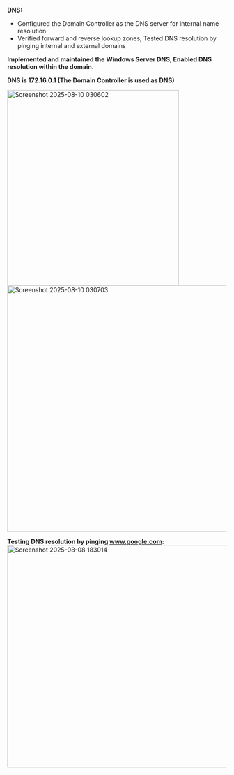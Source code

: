 **DNS:**
- Configured the Domain Controller as the DNS server for internal name resolution
- Verified forward and reverse lookup zones, Tested DNS resolution by pinging internal and external domains

**Implemented and maintained the Windows Server DNS, Enabled DNS resolution within the domain.**

**DNS is 172.16.0.1 (The Domain Controller is used as DNS)**

<img width="394" height="448" alt="Screenshot 2025-08-10 030602" src="https://github.com/user-attachments/assets/56cca79c-703c-43a6-91b3-7d255052d506" />

<img width="805" height="565" alt="Screenshot 2025-08-10 030703" src="https://github.com/user-attachments/assets/c33380ea-9b33-46eb-9ff0-d70796ae9044" />

**Testing DNS resolution by pinging www.google.com:**
<img width="976" height="510" alt="Screenshot 2025-08-08 183014" src="https://github.com/user-attachments/assets/1d603add-0512-478b-88d6-0d535282cb89" />
